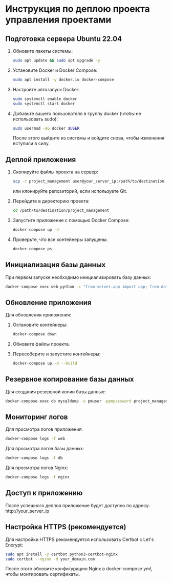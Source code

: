 # Инструкция по деплою проекта управления проектами

## Подготовка сервера Ubuntu 22.04

1. Обновите пакеты системы:
   ```bash
   sudo apt update && sudo apt upgrade -y
   ```

2. Установите Docker и Docker Compose:
   ```bash
   sudo apt install -y docker.io docker-compose
   ```

3. Настройте автозапуск Docker:
   ```bash
   sudo systemctl enable docker
   sudo systemctl start docker
   ```

4. Добавьте вашего пользователя в группу docker (чтобы не использовать sudo):
   ```bash
   sudo usermod -aG docker $USER
   ```
   После этого выйдите из системы и войдите снова, чтобы изменения вступили в силу.

## Деплой приложения

1. Скопируйте файлы проекта на сервер:
   ```bash
   scp -r project_management user@your_server_ip:/path/to/destination
   ```
   или клонируйте репозиторий, если используете Git.

2. Перейдите в директорию проекта:
   ```bash
   cd /path/to/destination/project_management
   ```

3. Запустите приложение с помощью Docker Compose:
   ```bash
   docker-compose up -d
   ```

4. Проверьте, что все контейнеры запущены:
   ```bash
   docker-compose ps
   ```

## Инициализация базы данных

При первом запуске необходимо инициализировать базу данных:

```bash
docker-compose exec web python -c "from server.app import app; from database import db; app.app_context().push(); db.create_all()"
```

## Обновление приложения

Для обновления приложения:

1. Остановите контейнеры:
   ```bash
   docker-compose down
   ```

2. Обновите файлы проекта.

3. Пересоберите и запустите контейнеры:
   ```bash
   docker-compose up -d --build
   ```

## Резервное копирование базы данных

Для создания резервной копии базы данных:

```bash
docker-compose exec db mysqldump -u pmuser -ppmpassword project_management > backup.sql
```

## Мониторинг логов

Для просмотра логов приложения:

```bash
docker-compose logs -f web
```

Для просмотра логов базы данных:

```bash
docker-compose logs -f db
```

Для просмотра логов Nginx:

```bash
docker-compose logs -f nginx
```

## Доступ к приложению

После успешного деплоя приложение будет доступно по адресу: http://your_server_ip

## Настройка HTTPS (рекомендуется)

Для настройки HTTPS рекомендуется использовать Certbot с Let's Encrypt:

```bash
sudo apt install -y certbot python3-certbot-nginx
sudo certbot --nginx -d your_domain.com
```

После этого обновите конфигурацию Nginx в docker-compose.yml, чтобы монтировать сертификаты.